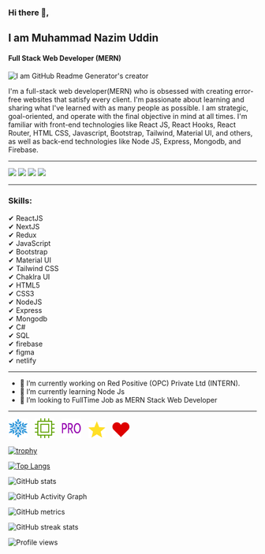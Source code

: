 ### Hi there 👋,
## I am Muhammad Nazim Uddin 

#### Full Stack Web Developer (MERN)
![I am GitHub Readme Generator's creator](https://i.ibb.co/3zR8jZ2/git-banner.jpg)


I'm a full-stack web developer(MERN) who is obsessed with creating error-free websites that satisfy every client. I'm passionate about learning and sharing what I've learned with as many people as possible. I am strategic, goal-oriented, and operate with the final objective in mind at all times. I'm familiar with front-end technologies like React JS, React Hooks, React Router, HTML CSS, Javascript, Bootstrap, Tailwind, Material UI, and others, as well as back-end technologies like Node JS, Express, Mongodb, and Firebase.

---------------------------------------------------------------------------------------------------------------------------------------

[![](https://img.shields.io/badge/github-blue?style=for-the-badge)](https://github.com/nazim725)
[![](https://img.shields.io/badge/portfolio-blue?style=for-the-badge)](https://modest-varahamihira-7c5749.netlify.app/)
[![](https://img.shields.io/badge/Facebook-orange?style=for-the-badge)](https://www.facebook.com/kajol.kalo.923)
[![](https://img.shields.io/badge/LinkedIn-orange?style=for-the-badge)](https://www.linkedin.com/in/nazimuddin77/)

-----------------------------------------------------------------------------------------------------------------------------------------

### Skills: <br>
✔ ReactJS <br>
✔ NextJS <br>
✔ Redux <br>
✔ JavaScript <br>
✔ Bootstrap <br>
✔ Material UI <br>
✔ Tailwind CSS <br>
✔ Chaklra UI <br>
✔ HTML5 <br>
✔ CSS3 <br>
✔ NodeJS <br>
✔ Express <br>
✔ Mongodb <br>
✔ C# <br>
✔ SQL <br>
✔ firebase <br>
✔ figma <br>
✔ netlify <br>

------------------------------------------------------------------------------------------------------------------------------
- 🔭 I’m currently working on Red Positive (OPC) Private Ltd (INTERN). 
- 🌱 I’m currently learning Node Js 
- 👯 I’m looking to FullTime Job as MERN Stack Web Developer  

-------------------------------------------------------------------------------------------------------------------------------



 

<a href='https://archiveprogram.github.com/'><img src='https://raw.githubusercontent.com/acervenky/animated-github-badges/master/assets/acbadge.gif' width='40' height='40'></a> <a href='https://docs.github.com/en/developers'><img src='https://raw.githubusercontent.com/acervenky/animated-github-badges/master/assets/devbadge.gif' width='40' height='40'></a> <a href='https://github.com/pricing'><img src='https://raw.githubusercontent.com/acervenky/animated-github-badges/master/assets/pro.gif' width='40' height='40'></a> <a href='https://stars.github.com/'><img src='https://raw.githubusercontent.com/acervenky/animated-github-badges/master/assets/starbadge.gif' width='35' height='35'></a> <a href='https://docs.github.com/en/github/supporting-the-open-source-community-with-github-sponsors'><img src='https://raw.githubusercontent.com/acervenky/animated-github-badges/master/assets/sponsorbadge.gif' width='35' height='35'></a> 

[![trophy](https://github-profile-trophy.vercel.app/?username=nazim725)](https://github.com/ryo-ma/github-profile-trophy)

[![Top Langs](https://github-readme-stats.vercel.app/api/top-langs/?username=nazim725)](https://github.com/anuraghazra/github-readme-stats)

![GitHub stats](https://github-readme-stats.vercel.app/api?username=nazim725&show_icons=true)  

![GitHub Activity Graph](https://activity-graph.herokuapp.com/graph?username=nazim725)  

![GitHub metrics](https://metrics.lecoq.io/nazim725)  

![GitHub streak stats](https://github-readme-streak-stats.herokuapp.com/?user=nazim725)  

![Profile views](https://gpvc.arturio.dev/nazim725)  
